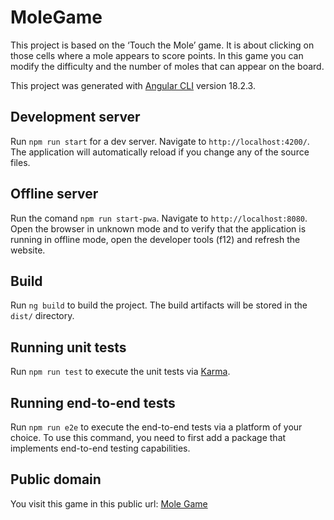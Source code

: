 # MoleGame

This project is based on the ‘Touch the Mole’ game. It is about clicking on those cells where a mole appears to score points.
In this game you can modify the difficulty and the number of moles that can appear on the board.

This project was generated with [Angular CLI](https://github.com/angular/angular-cli) version 18.2.3. 

## Development server

Run `npm run start` for a dev server. Navigate to `http://localhost:4200/`. The application will automatically reload if you change any of the source files.

## Offline server

Run the comand `npm run start-pwa`. Navigate to `http://localhost:8080`. Open the browser in unknown mode and to verify that the application is running in offline mode, open the developer tools (f12) and refresh the website. 

## Build

Run `ng build` to build the project. The build artifacts will be stored in the `dist/` directory.

## Running unit tests

Run `npm run test` to execute the unit tests via [Karma](https://karma-runner.github.io).

## Running end-to-end tests

Run `npm run e2e` to execute the end-to-end tests via a platform of your choice. To use this command, you need to first add a package that implements end-to-end testing capabilities.

## Public domain
You visit this game in this public url: [Mole Game](https://lucgarmac.github.io/mole-game/)
